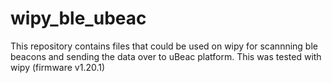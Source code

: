 # wipy_ble_ubeac
This repository contains files that could be used on wipy for scannning ble beacons and sending the data over to uBeac platform. This was tested with wipy (firmware v1.20.1)
